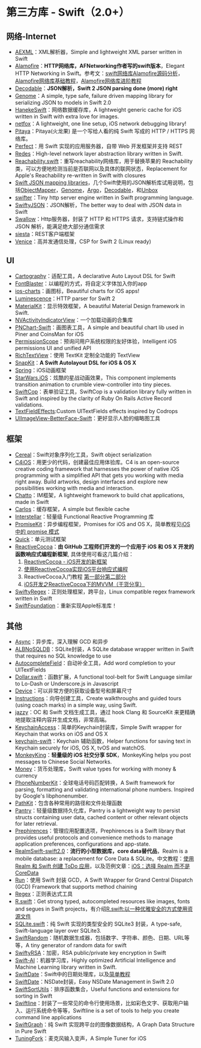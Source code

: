 # 第三方库 - Swift（2.0+）
## 网络-Internet
- [AEXML][1]：XML解析器，Simple and lightweight XML parser written in Swift
- [Alamofire][2]：**HTTP网络库，AFNetworking作者写的swift版本**，Elegant HTTP Networking in Swift。参考文：[swift网络库Alamofire源码分析][3]，[Alamofire网络库基础教程][4]，[Alamofire网络库进阶教程][5]
- [Decodable][6]：**JSON解析，Swift 2 JSON parsing done (more) right**
- [Genome][7]：A simple, type safe, failure driven mapping library for serializing JSON to models in Swift 2.0
- [HanekeSwift][8]：网络数据缓存库，A lightweight generic cache for iOS written in Swift with extra love for images.
- [netfox][9]：A lightweight, one line setup, iOS network debugging library!
- [Pitaya][10]：Pitaya(火龙果) 是一个写给人看的纯 Swift 写成的 HTTP / HTTPS 网络库。
- [Perfect][11]：用 Swift 实现的应用服务器，自带 Web 开发框架并支持 REST
- [Redes][12]：High-level network layer abstraction library written in Swift.
- [Reachability.swift][13]：重写reachability网络库，用于替换苹果的 Reachability 类，可以方便地检测当前是否联网以及具体的联网状态，Replacement for Apple's Reachability re-written in Swift with closures
- [Swift JSON mapping libraries][14]，几个Swift使用的JSON解析库试用说明，包括[ObjectMapper][15]，[Genome][16]，[Argo][17]，[Decodable][18]，和[Unbox][19]
- [swifter][20]：Tiny http server engine written in Swift programming language.
- [SwiftyJSON][21]：JSON解析，The better way to deal with JSON data in Swift
- [Swallow][22]：Http服务器，封装了 HTTP 和 HTTPS 请求，支持链式操作和 JSON 解析，能满足绝大部分通信需求
- [siesta][23]：REST客户端框架
- [Venice][24]：高并发通信处理，CSP for Swift 2 (Linux ready)


## UI
- [Cartography][25]：适配工具，A declarative Auto Layout DSL for Swift
- [FontBlaster][26]：以编程的方式，将自定义字体加入你的app
- [ios-charts][27]：画图标，Beautiful charts for iOS apps!
- [Luminescence][28]：HTTP parser for Swift 2
- [MaterialKit][29]：显示特效框架，A beautiful Material Design framework in Swift. 
- [NVActivityIndicatorView][30]：一个加载动画的合集库
- [PNChart-Swift][31]：画图表工具，A simple and beautiful chart lib used in Piner and CoinsMan for iOS
- [PermissionScope][32]：预询问用户系统权限的友好体验，Intelligent iOS permissions UI and unified API
- [RichTextView][33]：使用 TextKit 定制全功能的 TextView
- [SnapKit][34]：**A Swift Autolayout DSL for iOS & OS X**
- [Spring][35]：iOS动画框架
- [StarWars.iOS][36]：炫酷的星战动画效果，This component implements transition animation to crumble view-controller into tiny pieces.
- [SwiftCop][37]：表单验证工具，SwiftCop is a validation library fully written in Swift and inspired by the clarity of Ruby On Rails Active Record validations.
- [TextFieldEffects][38]:Custom UITextFields effects inspired by Codrops
- [UIImageView-BetterFace-Swift][39]：更好显示人脸的缩略图工具

## 框架
- [Cereal][40]：Swift对象序列化工具，Swift object serialization
- [C4iOS][41]：用更少的代码，创建最佳应用体验库。C4 is an open-source creative coding framework that harnesses the power of native iOS programming with a simplified API that gets you working with media right away. Build artworks, design interfaces and explore new possibilities working with media and interaction.
- [Chatto][42]：IM框架，A lightweight framework to build chat applications, made in Swift
- [Carlos][43]：缓存框架，A simple but flexible cache
- [Interstellar][44]：轻量级 Functional Reactive Programming 库
- [PromiseKit][45]：异步编程框架，Promises for iOS and OS X，简单教程见[iOS 中的 promise 模式][46]
- [Quick][47]：单元测试框架
- [ReactiveCocoa][48]：**由 GitHub 工程师们开发的一个应用于 iOS 和 OS X 开发的函数响应式编程新框架**, 具体使用可看这几篇介绍：
	1. [ReactiveCocoa - iOS开发的新框架][49]
	2. [使用ReactiveCocoa实现iOS平台响应式编程][50]
	2. ReactiveCocoa入门教程 [第一部分][51][第二部分][52]
	3. [iOS开发之ReactiveCocoa下的MVVM（干货分享）][53]
- [SwiftyRegex][54]：正则处理框架，跨平台，Linux compatible regex framework written in Swift
- [SwiftFoundation][55]：重新实现Apple标准库！


## 其他
- [Async][56]：异步库，深入理解 GCD 和异步
- [ALBNoSQLDB][57]：SQLite封装，A SQLite database wrapper written in Swift that requires no SQL knowledge to use
- [AutocompleteField][58]：自动补全工具，Add word completion to your UITextFields
- [Dollar.swift][59]：函数扩展，A functional tool-belt for Swift Language similar to Lo-Dash or Underscore.js in Javascript
- [Device][60]：可以非常方便的获取设备型号和屏幕尺寸
- [Instructions][61]：向导创建工具，Create walkthroughs and guided tours (using coach marks) in a simple way, using Swift.
- [jazzy][62]：OC 和 Swift 文档生成工具，通过 hook Clang 和 SourceKit 来更精确地提取注释内容并生成文档，非常高端。
- [KeychainAccess][63]：简单的Keychain封装库，Simple Swift wrapper for Keychain that works on iOS and OS X
- [keychain-swift][64]：Keychain 辅助函数，Helper functions for saving text in Keychain securely for iOS, OS X, tvOS and watchOS.
- [MonkeyKing][65]：**轻量级的 iOS 社交分享 SDK**，MonkeyKing helps you post messages to Chinese Social Networks.
- [Money][66]：货币处理库，Swift value types for working with money & currency
- [PhoneNumberKit][67]：全球电话号码匹配转换，A Swift framework for parsing, formatting and validating international phone numbers. Inspired by Google's libphonenumber.
- [PathKit][68]：包含各种常用的路径和文件处理函数
- [Pantry][69]：轻量级数据持久化库，Pantry is a lightweight way to persist structs containing user data, cached content or other relevant objects for later retrieval.
- [Prephirences][70]：管理应用配置选项，Prephirences is a Swift library that provides useful protocols and convenience methods to manage application preferences, configurations and app-state.
- [RealmSwift-swift2.0][71]：**流行的小型数据库，core data替代品**，Realm is a mobile database: a replacement for Core Data & SQLite。中文教程：[使用 Realm 和 Swift 创建 ToDo 应用][72]，以及范例文章：[iOS：选择 Realm 而不是 CoreData][73]
- [Run][74]：使用 Swift 封装 GCD，A Swift Wrapper for Grand Central Dispatch (GCD) Framework that supports method chaining
- [Regex][75]：正则表达式工具
- [R.swift][76]：Get strong typed, autocompleted resources like images, fonts and segues in Swift projects，有介绍[R.swift:以一种优雅安全的方式使用资源文件][77]
- [SQLite.swift][78]：纯 Swift 实现的类型安全的 SQLite3 封装，A type-safe, Swift-language layer over SQLite3.
- [SwiftRandom][79]：随机数据生成器，包括数字、字符串、颜色、日期、URL等等，A tiny generator of random data for swift
- [SwiftyRSA][80]：加密，RSA public/private key encryption in Swift
- [Swift-AI][81]：机器学习库，Highly optimized Artificial Intelligence and Machine Learning library written in Swift.
- [SwiftDate][82]：Swift中的日期处理库，以及[简单教程][83]
- [SwiftDate][84]：NSDate封装，Easy NSDate Management in Swift 2.0
- [SwiftSortUtils][85]：排序函数集合，Useful functions and extensions for sorting in Swift
- [Swiftline][86]：封装了一些常见的命令行使用场景，比如彩色文字、获取用户输入、运行系统命令等等，Swiftline is a set of tools to help you create command line applications
- [SwiftGraph][87]：纯 Swift 实现跨平台的图像数据结构，A Graph Data Structure in Pure Swift
- [TuningFork][88]：麦克风输入变声，A Simple Tuner for iOS

[1]:	https://github.com/tadija/AEXML
[2]:	https://github.com/Alamofire/Alamofire
[3]:	http://www.ethanwhy.com/2015/11/16/swift-alamofire-analyse/ "swift网络库Alamofire源码分析"
[4]:	http://www.jianshu.com/p/f1208b5e42d9 "Alamofire网络库基础教程"
[5]:	http://www.jianshu.com/p/30599f64a09c "Alamofire网络库进阶教程"
[6]:	https://github.com/Anviking/Decodable "Decodable"
[7]:	https://github.com/LoganWright/Genome "Genome"
[8]:	https://github.com/Haneke/HanekeSwift "HanekeSwift"
[9]:	https://github.com/kasketis/netfox "netfox"
[10]:	https://github.com/johnlui/Pitaya "Pitaya"
[11]:	https://github.com/PerfectlySoft/Perfect "Perfect"
[12]:	https://github.com/cuzv/Redes "Redes"
[13]:	https://github.com/ashleymills/Reachability.swift "Reachability.swift"
[14]:	http://alejandromp.com/blog/2015/10/28/swift-json-mapping-libraries/
[15]:	https://github.com/Hearst-DD/ObjectMapper "ObjectMapper"
[16]:	https://github.com/LoganWright/Genome "Genome"
[17]:	https://github.com/thoughtbot/Argo "Argo"
[18]:	https://github.com/Anviking/Decodable "Decodable"
[19]:	https://github.com/JohnSundell/Unbox "Unbox"
[20]:	https://github.com/glock45/swifter "swifter"
[21]:	https://github.com/SwiftyJSON/SwiftyJSON "SwiftyJSON"
[22]:	https://github.com/TheHolyGrail/Swallow "Swallow"
[23]:	https://github.com/bustoutsolutions/siesta "siesta"
[24]:	https://github.com/Zewo/Venice "Venice"
[25]:	https://github.com/robb/Cartography "Cartography"
[26]:	https://github.com/ArtSabintsev/FontBlaster "FontBlaster"
[27]:	https://github.com/danielgindi/ios-charts "ios-charts"
[28]:	https://github.com/Zewo/Luminescence "Luminescence"
[29]:	https://github.com/CosmicMind/MaterialKit "MaterialKit"
[30]:	https://github.com/ninjaprox/NVActivityIndicatorView
[31]:	https://github.com/kevinzhow/PNChart-Swift "PNChart-Swift"
[32]:	https://github.com/nickoneill/PermissionScope "PermissionScope"
[33]:	https://github.com/kevinzhow/RichTextView "RichTextView"
[34]:	https://github.com/SnapKit/SnapKit "SnapKit"
[35]:	https://github.com/MengTo/Spring "Spring"
[36]:	https://github.com/Yalantis/StarWars.iOS "StarWars.iOS"
[37]:	https://github.com/andresinaka/SwiftCop "SwiftCop"
[38]:	https://github.com/raulriera/TextFieldEffects "TextFieldEffects"
[39]:	https://github.com/croath/UIImageView-BetterFace-Swift "UIImageView-BetterFace-Swift"
[40]:	https://github.com/Weebly/Cereal "Cereal"
[41]:	https://github.com/C4Framework/C4iOS "C4iOS"
[42]:	https://github.com/badoo/Chatto "Chatto"
[43]:	https://github.com/WeltN24/Carlos "Carlos"
[44]:	https://github.com/JensRavens/Interstellar "Interstellar"
[45]:	https://github.com/mxcl/PromiseKit "PromiseKit"
[46]:	http://nathanli.cn/2015/11/15/ios-%e4%b8%ad%e7%9a%84-promise-%e6%a8%a1%e5%bc%8f/ "iOS 中的 promise 模式"
[47]:	https://github.com/Quick/Quick "Quick"
[48]:	https://github.com/ReactiveCocoa/ReactiveCocoa "ReactiveCocoa"
[49]:	http://www.devtang.com/blog/2014/02/11/reactivecocoa-introduction
[50]:	http://www.itiger.me/?p=38
[51]:	http://www.cnblogs.com/tmacforever/p/4878180.html "ReactiveCocoa入门教程——第一部分(转)"
[52]:	http://www.cnblogs.com/tmacforever/p/4882462.html "ReactiveCocoa入门教程——第二部分(转)"
[53]:	http://www.cnblogs.com/ludashi/p/4925042.html "iOS开发之ReactiveCocoa下的MVVM（干货分享）"
[54]:	https://github.com/maxadamski/SwiftyRegex "SwiftyRegex"
[55]:	https://github.com/PureSwift/SwiftFoundation "SwiftFoundation"
[56]:	https://github.com/duemunk/Async
[57]:	https://github.com/AaronBratcher/ALBNoSQLDB
[58]:	https://github.com/filipstefansson/AutocompleteField "AutocompleteField"
[59]:	https://github.com/ankurp/Dollar.swift "Dollar.swift"
[60]:	https://github.com/Ekhoo/Device "Device"
[61]:	https://github.com/ephread/Instructions "Instructions"
[62]:	https://github.com/realm/jazzy "jazzy"
[63]:	https://github.com/kishikawakatsumi/KeychainAccess "KeychainAccess"
[64]:	https://github.com/marketplacer/keychain-swift "keychain-swift"
[65]:	https://github.com/nixzhu/MonkeyKing "MonkeyKing"
[66]:	https://github.com/danthorpe/Money "Money"
[67]:	https://github.com/marmelroy/PhoneNumberKit "PhoneNumberKit"
[68]:	https://github.com/kylef/PathKit "PathKit"
[69]:	https://github.com/nickoneill/Pantry "Pantry"
[70]:	https://github.com/phimage/Prephirences "Prephirences"
[71]:	https://github.com/realm/realm-cocoa/tree/master/RealmSwift-swift2.0 "RealmSwift-swift2.0"
[72]:	http://swift.gg/2015/12/08/building-a-todo-app-using-realm-and-swift/ "使用 Realm 和 Swift 创建 ToDo 应用"
[73]:	http://swift.gg/2015/12/08/ios-realm-instead-of-coredata/ "iOS：选择 Realm 而不是 CoreData"
[74]:	https://github.com/khoiln/Run "Run"
[75]:	https://github.com/sharplet/Regex "Regex"
[76]:	https://github.com/mac-cain13/R.swift "R.swift"
[77]:	http://www.jianshu.com/p/b453b78c7126
[78]:	https://github.com/stephencelis/SQLite.swift "SQLite.swift"
[79]:	https://github.com/thellimist/SwiftRandom "SwiftRandom"
[80]:	https://github.com/TakeScoop/SwiftyRSA "SwiftyRSA"
[81]:	https://github.com/collinhundley/Swift-AI "Swift-AI"
[82]:	https://github.com/chenyangcun/SwiftDate
[83]:	http://www.aswifter.com/2015/07/26/use-swiftdate/
[84]:	https://github.com/malcommac/SwiftDate "SwiftDate"
[85]:	https://github.com/dsmatter/SwiftSortUtils "SwiftSortUtils"
[86]:	https://github.com/Swiftline/Swiftline "Swiftline"
[87]:	https://github.com/davecom/SwiftGraph "SwiftGraph"
[88]:	https://github.com/comyarzaheri/TuningFork "TuningFork"